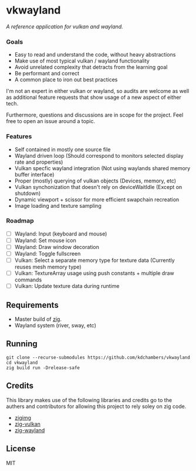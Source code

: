 # vkwayland

*A reference application for vulkan and wayland.*

### Goals

- Easy to read and understand the code, without heavy abstractions
- Make use of most typical vulkan / wayland functionality
- Avoid unrelated complexity that detracts from the learning goal
- Be performant and correct
- A common place to iron out best practices

I'm not an expert in either vulkan or wayland, so audits are welcome as well as additional feature requests that show usage of a new aspect of either tech. 

Furthermore, questions and discussions are in scope for the project. Feel free to open an issue around a topic.

### Features

- Self contained in mostly one source file
- Wayland driven loop (Should correspond to monitors selected display rate and properties)
- Vulkan specfic wayland integration (Not using waylands shared memory buffer interface)
- Proper (mostly) querying of vulkan objects (Devices, memory, etc)
- Vulkan synchonization that doesn't rely on deviceWaitIdle (Except on shutdown)
- Dynamic viewport + scissor for more efficient swapchain recreation
- Image loading and texture sampling

### Roadmap

- [ ] Wayland: Input (keyboard and mouse)
- [ ] Wayland: Set mouse icon
- [ ] Wayland: Draw window decoration
- [ ] Wayland: Toggle fullscreen
- [ ] Vulkan: Select a separate memory type for texture data (Currently reuses mesh memory type)
- [ ] Vulkan: TextureArray usage using push constants + multiple draw commands
- [ ] Vulkan: Update texture data during runtime

## Requirements 

- Master build of [zig](https://github.com/ziglang/zig).
- Wayland system (river, sway, etc)

## Running 

    git clone --recurse-submodules https://github.com/kdchambers/vkwayland
    cd vkwayland
    zig build run -Drelease-safe

## Credits

This library makes use of the following libraries and credits go to the authers and contributors for allowing this project to rely soley on zig code.

- [zigimg](https://github.com/zigimg/zigimg)
- [zig-vulkan](https://github.com/Snektron/vulkan-zig)
- [zig-wayland](https://github.com/ifreund/zig-wayland) 

## License

MIT